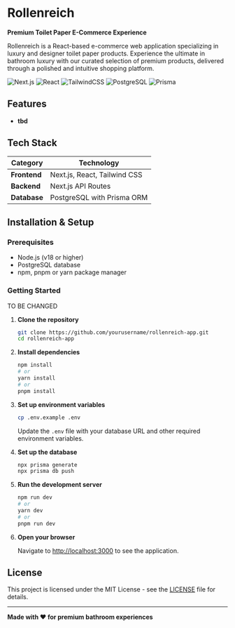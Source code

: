 # Rollenreich

**Premium Toilet Paper E-Commerce Experience**

Rollenreich is a React-based e-commerce web application specializing in luxury and designer toilet paper products. Experience the ultimate in bathroom luxury with our curated selection of premium products, delivered through a polished and intuitive shopping platform.

![Next.js](https://img.shields.io/badge/Next.js-black?style=for-the-badge&logo=next.js&logoColor=white)
![React](https://img.shields.io/badge/react-%2320232a.svg?style=for-the-badge&logo=react&logoColor=%2361DAFB)
![TailwindCSS](https://img.shields.io/badge/tailwindcss-%2338B2AC.svg?style=for-the-badge&logo=tailwind-css&logoColor=white)
![PostgreSQL](https://img.shields.io/badge/postgresql-%23316192.svg?style=for-the-badge&logo=postgresql&logoColor=white)
![Prisma](https://img.shields.io/badge/Prisma-3982CE?style=for-the-badge&logo=Prisma&logoColor=white)

## Features

- **tbd**

## Tech Stack

| Category     | Technology                   |
| ------------ | ---------------------------- |
| **Frontend** | Next.js, React, Tailwind CSS |
| **Backend**  | Next.js API Routes           |
| **Database** | PostgreSQL with Prisma ORM   |

## Installation & Setup

### Prerequisites

- Node.js (v18 or higher)
- PostgreSQL database
- npm, pnpm or yarn package manager

### Getting Started

TO BE CHANGED

1. **Clone the repository**

   ```bash
   git clone https://github.com/yourusername/rollenreich-app.git
   cd rollenreich-app
   ```

2. **Install dependencies**

   ```bash
   npm install
   # or
   yarn install
   # or
   pnpm install
   ```

3. **Set up environment variables**

   ```bash
   cp .env.example .env
   ```

   Update the `.env` file with your database URL and other required environment variables.

4. **Set up the database**

   ```bash
   npx prisma generate
   npx prisma db push
   ```

5. **Run the development server**

   ```bash
   npm run dev
   # or
   yarn dev
   # or
   pnpm run dev
   ```

6. **Open your browser**

   Navigate to [http://localhost:3000](http://localhost:3000) to see the application.

## License

This project is licensed under the MIT License - see the [LICENSE](LICENSE) file for details.

---

**Made with ❤️ for premium bathroom experiences**
